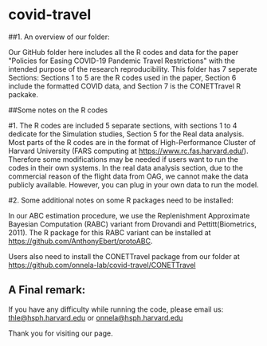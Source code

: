 # covid-travel
##1. An overview of our folder:

Our GitHub folder here includes all the R codes and data for the paper "Policies for Easing COVID-19 Pandemic Travel Restrictions" with the intended purpose of the research reproducibility. This folder has 7 seperate Sections: Sections 1 to 5 are the R codes used in the paper, Section 6 include the formatted COVID data, and Section 7 is the CONETTravel R packake.

##Some notes on the R codes 

#1. The R codes are included 5 separate sections, with sections 1 to 4 dedicate for the Simulation studies, Section 5 for the Real data analysis.
Most parts of the R codes are in the format of High-Performance Cluster of Harvard University (FARS computing at https://www.rc.fas.harvard.edu/). Therefore some modifications may be needed if users want to run the codes in their own systems. 
In the real data analysis section, due to the commercial reason of the flight data from OAG, we cannot make the data publicly available. However, you can plug in your own data to run the model. 

#2. Some additional notes on some R packages need to be installed:

In our ABC estimation procedure, we use the Replenishment Approximate Bayesian Computation (RABC) variant from Drovandi and Pettitt(Biometrics, 2011). The R package for this RABC variant can be installed at https://github.com/AnthonyEbert/protoABC. 

Users also need to install the CONETTravel package from our folder at https://github.com/onnela-lab/covid-travel/CONETTravel

## A Final remark:
If you have any difficulty while running the code, please email us: thle@hsph.harvard.edu or onnela@hsph.harvard.edu

Thank you for visiting our page. 
